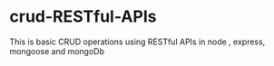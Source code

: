 # crud-RESTful-APIs
This is basic CRUD operations using RESTful APIs in node , express, mongoose and mongoDb
